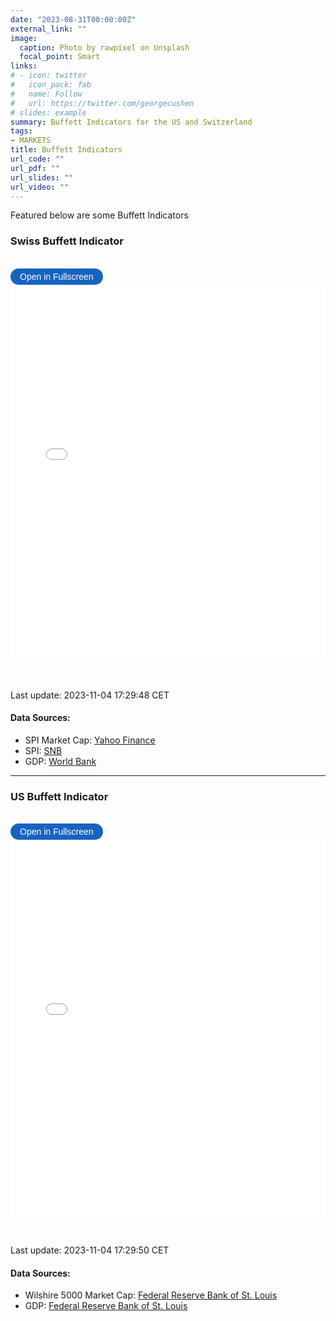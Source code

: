 ```yaml
---
date: "2023-08-31T00:00:00Z"
external_link: ""
image: 
  caption: Photo by rawpixel on Unsplash
  focal_point: Smart
links:
# - icon: twitter
#   icon_pack: fab
#   name: Follow
#   url: https://twitter.com/georgecushen
# slides: example
summary: Buffett Indicators for the US and Switzerland
tags:
- MARKETS
title: Buffett Indicators
url_code: ""
url_pdf: ""
url_slides: ""
url_video: ""
---
```


<!-- {{< load-plotly >}} -->
<!-- Load Plotly JavaScript library -->
<script src="https://cdn.plot.ly/plotly-latest.min.js"></script>
<!-- Add the toggle fullscreen function -->
<script>
    function toggleFullscreen(iframeId) {
        let iframe = document.getElementById(iframeId);
        if (iframe.requestFullscreen) {
            iframe.requestFullscreen();
        } else if (iframe.mozRequestFullScreen) { /* Firefox */
            iframe.mozRequestFullScreen();
        } else if (iframe.webkitRequestFullscreen) { /* Chrome, Safari & Opera */
            iframe.webkitRequestFullscreen();
        } else if (iframe.msRequestFullscreen) { /* IE/Edge */
            iframe.msRequestFullscreen();
        }
    }
</script>

Featured below are some Buffett Indicators

### Swiss Buffett Indicator

<br>

<button onclick="toggleFullscreen(&#39;iframe1&#39;)" style="font-size: 14px; padding: 5px 15px; border: none; border-radius: 20px; background-color: #1664c0; color: white; cursor: pointer; transition: background-color 0.3s;" onmouseover="this.style.backgroundColor=&#39;#0056b3&#39;" onmouseout="this.style.backgroundColor=&#39;#007BFF&#39;">
Open in Fullscreen
</button>
<iframe id="iframe1" src="BuffettIndicators1.html" width="100%" height="600px" frameborder="0">
</iframe>

<br> <br> Last update: 2023-11-04 17:29:48 CET

#### Data Sources:

- SPI Market Cap: [Yahoo Finance](https://finance.yahoo.com)
- SPI: [SNB](https://data.snb.ch/api/cube/capchstocki/data/csv/de)
- GDP: [World
  Bank](https://data.worldbank.org/indicator/NY.GDP.MKTP.CD.)

------------------------------------------------------------------------

### US Buffett Indicator

<br>

<button onclick="toggleFullscreen(&#39;iframe2&#39;)" style="font-size: 14px; padding: 5px 15px; border: none; border-radius: 20px; background-color: #1664c0; color: white; cursor: pointer; transition: background-color 0.3s;" onmouseover="this.style.backgroundColor=&#39;#0056b3&#39;" onmouseout="this.style.backgroundColor=&#39;#007BFF&#39;">
Open in Fullscreen
</button>
<iframe id="iframe2" src="BuffettIndicators2.html" width="100%" height="600px" frameborder="0">
</iframe>

<br> <br> Last update: 2023-11-04 17:29:50 CET

#### Data Sources:

- Wilshire 5000 Market Cap: [Federal Reserve Bank of
  St. Louis](https://fred.stlouisfed.org/series/WILL5000PR)
- GDP: [Federal Reserve Bank of
  St. Louis](https://fred.stlouisfed.org/series/GDP)
